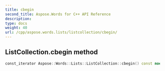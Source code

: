```yaml
---
title: cbegin
second_title: Aspose.Words for C++ API Reference
description: 
type: docs
weight: 40
url: /cpp/aspose.words.lists/listcollection/cbegin/
---
```

## ListCollection.cbegin method




```cpp
const_iterator Aspose::Words::Lists::ListCollection::cbegin() const noexcept
```

